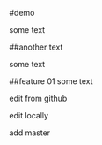 #demo

some text

##another text

some text

##feature 01
some text

edit from github

edit locally

add master
